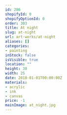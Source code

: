 ```yaml
---
id: 286
shopifyId: 0
shopifyOptionId: 0
order: 303
title: At night
slug: at-night
url: art-works/at-night
aliases: []
categories:
- painting
inStock: false
isVisible: true
location: ""
height: 30
width: 25
date: 2018-01-01T00:00:00Z
materials:
- acrylic
- ink
- canvas
price: -1
mainImage: at_night.jpg
---
```

